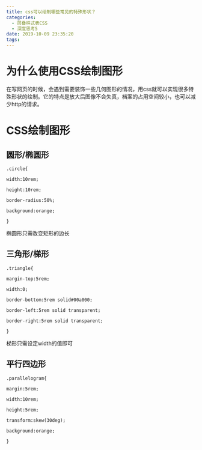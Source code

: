 ```yaml
---
title: css可以绘制哪些常见的特殊形状？
categories:
  - 层叠样式表CSS
  - 深度思考5
date: 2019-10-09 23:35:20
tags:
---
```

# 为什么使用CSS绘制图形

在写网页的时候，会遇到需要装饰一些几何图形的情况，用css就可以实现很多特殊形状的绘制。它的特点是放大后图像不会失真，档案的占用空间较小，也可以减少http的请求。 



# CSS绘制图形

## 圆形/椭圆形

```
.circle{

width:10rem;

height:10rem;

border-radius:50%;

background:orange;

}
```

椭圆形只需改变矩形的边长 

## 三角形/梯形

```
.triangle{

margin-top:5rem;

width:0;

border-bottom:5rem solid#00a000;

border-left:5rem solid transparent;

border-right:5rem solid transparent;

}
```

梯形只需设定width的值即可 

## **平行四边形** 

```
.parallelogram{

margin:5rem;

width:10rem;

height:5rem;

transform:skew(30deg);

background:orange;

}
```
